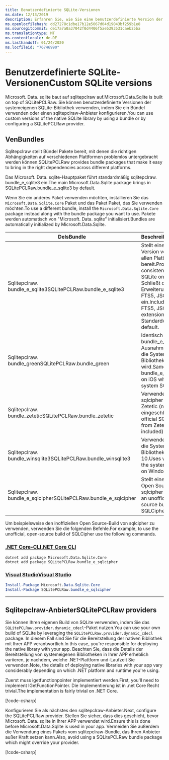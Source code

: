 ```yaml
---
title: Benutzerdefinierte SQLite-Versionen
ms.date: 12/13/2019
description: Erfahren Sie, wie Sie eine benutzerdefinierte Version der systemeigenen SQLite-Bibliothek verwenden.
ms.openlocfilehash: dd27278c1dbe17b12e5067d04d19043bf259b1e8
ms.sourcegitcommit: de17a7a0a37042f0d4406f5ae5393531caeb25ba
ms.translationtype: MT
ms.contentlocale: de-DE
ms.lasthandoff: 01/24/2020
ms.locfileid: "76746990"
---
```

# <a name="custom-sqlite-versions"></a><span data-ttu-id="79158-103">Benutzerdefinierte SQLite-Versionen</span><span class="sxs-lookup"><span data-stu-id="79158-103">Custom SQLite versions</span></span>

<span data-ttu-id="79158-104">Microsoft. Data. sqlite baut auf sqlitepclraw auf.</span><span class="sxs-lookup"><span data-stu-id="79158-104">Microsoft.Data.Sqlite is built on top of SQLitePCLRaw.</span></span> <span data-ttu-id="79158-105">Sie können benutzerdefinierte Versionen der systemeigenen SQLite-Bibliothek verwenden, indem Sie ein Bündel verwenden oder einen sqlitepclraw-Anbieter konfigurieren.</span><span class="sxs-lookup"><span data-stu-id="79158-105">You can use custom versions of the native SQLite library by using a bundle or by configuring a SQLitePCLRaw provider.</span></span>

## <a name="bundles"></a><span data-ttu-id="79158-106">Ven</span><span class="sxs-lookup"><span data-stu-id="79158-106">Bundles</span></span>

<span data-ttu-id="79158-107">Sqlitepclraw stellt Bündel Pakete bereit, mit denen die richtigen Abhängigkeiten auf verschiedenen Plattformen problemlos untergebracht werden können.</span><span class="sxs-lookup"><span data-stu-id="79158-107">SQLitePCLRaw provides bundle packages that make it easy to bring in the right dependencies across different platforms.</span></span>

<span data-ttu-id="79158-108">Das Microsoft. Data. sqlite-Hauptpaket führt standardmäßig sqlitepclraw. bundle_e_sqlite3 ein.</span><span class="sxs-lookup"><span data-stu-id="79158-108">The main Microsoft.Data.Sqlite package brings in SQLitePCLRaw.bundle_e_sqlite3 by default.</span></span>

<span data-ttu-id="79158-109">Wenn Sie ein anderes Paket verwenden möchten, installieren Sie das `Microsoft.Data.Sqlite.Core` Paket und das Paket Paket, das Sie verwenden möchten.</span><span class="sxs-lookup"><span data-stu-id="79158-109">To use a different bundle, install the `Microsoft.Data.Sqlite.Core` package instead along with the bundle package you want to use.</span></span> <span data-ttu-id="79158-110">Pakete werden automatisch von "Microsoft. Data. sqlite" initialisiert.</span><span class="sxs-lookup"><span data-stu-id="79158-110">Bundles are automatically initialized by Microsoft.Data.Sqlite.</span></span>

| <span data-ttu-id="79158-111">Dels</span><span class="sxs-lookup"><span data-stu-id="79158-111">Bundle</span></span> | <span data-ttu-id="79158-112">Beschreibung</span><span class="sxs-lookup"><span data-stu-id="79158-112">Description</span></span> |
| --- | --- |
| <span data-ttu-id="79158-113">Sqlitepclraw. bundle_e_sqlite3</span><span class="sxs-lookup"><span data-stu-id="79158-113">SQLitePCLRaw.bundle_e_sqlite3</span></span> | <span data-ttu-id="79158-114">Stellt eine konsistente Version von SQLite auf allen Plattformen bereit.</span><span class="sxs-lookup"><span data-stu-id="79158-114">Provides a consistent version of SQLite on all platforms.</span></span> <span data-ttu-id="79158-115">Schließt die Struktur Erweiterungen FTS4, FTS5, JSON1 und R \* ein.</span><span class="sxs-lookup"><span data-stu-id="79158-115">Includes the FTS4, FTS5, JSON1, and R\*Tree extensions.</span></span> <span data-ttu-id="79158-116">Dies ist der Standardwert.</span><span class="sxs-lookup"><span data-stu-id="79158-116">This is the default.</span></span> |
| <span data-ttu-id="79158-117">Sqlitepclraw. bundle_green</span><span class="sxs-lookup"><span data-stu-id="79158-117">SQLitePCLRaw.bundle_green</span></span> | <span data-ttu-id="79158-118">Identisch mit bundle_e_sqlite3, mit Ausnahme von IOS, wo die System SQLite-Bibliothek verwendet wird.</span><span class="sxs-lookup"><span data-stu-id="79158-118">Same as bundle_e_sqlite3, except on iOS where it uses the system SQLite library.</span></span> |
| <span data-ttu-id="79158-119">Sqlitepclraw. bundle_zetetic</span><span class="sxs-lookup"><span data-stu-id="79158-119">SQLitePCLRaw.bundle_zetetic</span></span> | <span data-ttu-id="79158-120">Verwendet die offiziellen sqlcipher-Builds aus Zetetic (nicht eingeschlossen).</span><span class="sxs-lookup"><span data-stu-id="79158-120">Uses the official SQLCipher builds from Zetetic (not included).</span></span> |
| <span data-ttu-id="79158-121">Sqlitepclraw. bundle_winsqlite3</span><span class="sxs-lookup"><span data-stu-id="79158-121">SQLitePCLRaw.bundle_winsqlite3</span></span> | <span data-ttu-id="79158-122">Verwendet winsqlite3. dll, die System SQLite-Bibliothek unter Windows 10.</span><span class="sxs-lookup"><span data-stu-id="79158-122">Uses winsqlite3.dll, the system SQLite library on Windows 10.</span></span> |
| <span data-ttu-id="79158-123">Sqlitepclraw. bundle_e_sqlcipher</span><span class="sxs-lookup"><span data-stu-id="79158-123">SQLitePCLRaw.bundle_e_sqlcipher</span></span> | <span data-ttu-id="79158-124">Stellt einen inoffiziellen Open Source-Build von sqlcipher bereit.</span><span class="sxs-lookup"><span data-stu-id="79158-124">Provides an unofficial, open-source build of SQLCipher.</span></span> |

<span data-ttu-id="79158-125">Um beispielsweise den inoffiziellen Open Source-Build von sqlcipher zu verwenden, verwenden Sie die folgenden Befehle.</span><span class="sxs-lookup"><span data-stu-id="79158-125">For example, to use the unofficial, open-source build of SQLCipher use the following commands.</span></span>

### <a name="net-core-clitabnetcore-cli"></a>[<span data-ttu-id="79158-126">.NET Core-CLI</span><span class="sxs-lookup"><span data-stu-id="79158-126">.NET Core CLI</span></span>](#tab/netcore-cli)

```dotnetcli
dotnet add package Microsoft.Data.Sqlite.Core
dotnet add package SQLitePCLRaw.bundle_e_sqlcipher
```

### <a name="visual-studiotabvisual-studio"></a>[<span data-ttu-id="79158-127">Visual Studio</span><span class="sxs-lookup"><span data-stu-id="79158-127">Visual Studio</span></span>](#tab/visual-studio)

``` PowerShell
Install-Package Microsoft.Data.Sqlite.Core
Install-Package SQLitePCLRaw.bundle_e_sqlcipher
```

---

## <a name="sqlitepclraw-providers"></a><span data-ttu-id="79158-128">Sqlitepclraw-Anbieter</span><span class="sxs-lookup"><span data-stu-id="79158-128">SQLitePCLRaw providers</span></span>

<span data-ttu-id="79158-129">Sie können Ihren eigenen Build von SQLite verwenden, indem Sie das `SQLitePCLRaw.provider.dynamic_cdecl`-Paket nutzen.</span><span class="sxs-lookup"><span data-stu-id="79158-129">You can use your own build of SQLite by leveraging the `SQLitePCLRaw.provider.dynamic_cdecl` package.</span></span> <span data-ttu-id="79158-130">In diesem Fall sind Sie für die Bereitstellung der nativen Bibliothek mit Ihrer APP verantwortlich.</span><span class="sxs-lookup"><span data-stu-id="79158-130">In this case, you're responsible for deploying the native library with your app.</span></span> <span data-ttu-id="79158-131">Beachten Sie, dass die Details der Bereitstellung von systemeigenen Bibliotheken in Ihrer APP erheblich variieren, je nachdem, welche .NET-Plattform und-Laufzeit Sie verwenden.</span><span class="sxs-lookup"><span data-stu-id="79158-131">Note, the details of deploying native libraries with your app vary considerably depending on which .NET platform and runtime you're using.</span></span>

<span data-ttu-id="79158-132">Zuerst muss igetfunctionpointer implementiert werden.</span><span class="sxs-lookup"><span data-stu-id="79158-132">First, you'll need to implement IGetFunctionPointer.</span></span> <span data-ttu-id="79158-133">Die Implementierung ist in .net Core Recht trivial.</span><span class="sxs-lookup"><span data-stu-id="79158-133">The implementation is fairly trivial on .NET Core.</span></span>

[!code-csharp[](../../../../samples/snippets/standard/data/sqlite/SystemLibrarySample/Program.cs?name=snippet_NativeLibraryAdapter)]

<span data-ttu-id="79158-134">Konfigurieren Sie als nächstes den sqlitepclraw-Anbieter.</span><span class="sxs-lookup"><span data-stu-id="79158-134">Next, configure the SQLitePCLRaw provider.</span></span> <span data-ttu-id="79158-135">Stellen Sie sicher, dass dies geschieht, bevor Microsoft. Data. sqlite in Ihrer APP verwendet wird.</span><span class="sxs-lookup"><span data-stu-id="79158-135">Ensure this is done before Microsoft.Data.Sqlite is used in your app.</span></span> <span data-ttu-id="79158-136">Vermeiden Sie außerdem die Verwendung eines Pakets vom sqlitepclraw-Bundle, das Ihren Anbieter außer Kraft setzen kann.</span><span class="sxs-lookup"><span data-stu-id="79158-136">Also, avoid using a SQLitePCLRaw bundle package which might override your provider.</span></span>

[!code-csharp[](../../../../samples/snippets/standard/data/sqlite/SystemLibrarySample/Program.cs?name=snippet_SetProvider)]
